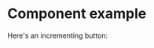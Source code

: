 <script setup>
  import IncrementingButton from '#components/IncrementingButton.vue'
</script>

# Component example

Here's an incrementing button:

<IncrementingButton />
